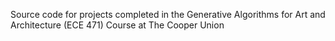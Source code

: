 Source code for projects completed in the Generative Algorithms for Art and Architecture (ECE 471) Course at The Cooper Union
